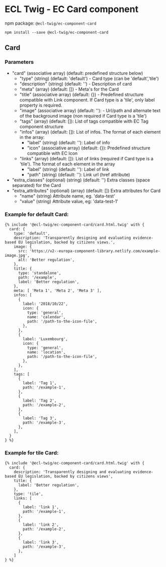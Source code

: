 # ECL Twig - EC Card component

npm package: `@ecl-twig/ec-component-card`

```shell
npm install --save @ecl-twig/ec-component-card
```

## Card

### Parameters

- "card" (associative array) (default: predefined structure below)
  - "type" (string) (default: 'default') - Card type (can be 'default','tile')
  - "description" (string) (default: '') - Description of card
  - "meta" (array) (default: []) - Meta's for the Card
  - "title" (associative array) (default: {}) - Predefined structure compatible with Link component. If Card type is a 'tile', only label property is required.
  - "image" (associative array) (default: ''): - Url/path and alternate text of the background image (non required if Card type is a 'tile')
  - "tags" (array) (default: []): List of tags compatible with EC Tag component structure
  - "infos" (array) (default: []): List of infos. The format of each element in the array:
    - "label" (string) (default: ''): Label of info
    - "icon" (associative array) (default: {}): Predefined structure compatible with EC Icon
  - "links" (array) (default: []): List of links (required if Card type is a 'tile'). The format of each element in the array
    - "label" (string) (default: ''): Label of link
    - "path" (string) (default: ''): Link url (href attribute)
- "extra_classes" (optional) (string) (default: '') Extra classes (space separated) for the Card
- "extra_attributes" (optional) (array) (default: []) Extra attributes for Card
  - "name" (string) Attribute name, eg. 'data-test'
  - "value" (string) Attribute value, eg: 'data-test-1'

### Example for default Card:

<!-- prettier-ignore -->
```twig
{% include '@ecl-twig/ec-component-card/card.html.twig' with { 
  card: { 
    type: 'default', 
    description: 'Transparently designing and evaluating evidence-based EU legislation, backed by citizens views.', 
    image: { 
      src: 'https://v2--europa-component-library.netlify.com/example-image.jpg', 
      alt: 'Better regulation', 
    }, 
    title: { 
      type: 'standalone', 
      path: '/example', 
      label: 'Better regulation', 
    }, 
    meta: [ 'Meta 1', 'Meta 2', 'Meta 3' ], 
    infos: [ 
      { 
        label: '2018/10/22', 
        icon: { 
          type: 'general', 
          name: 'calendar', 
          path: '/path-to-the-icon-file', 
        }, 
      }, 
      { 
        label: 'Luxembourg', 
        icon: { 
          type: 'general', 
          name: 'location', 
          path: '/path-to-the-icon-file', 
        }, 
      }, 
    ], 
    tags: [ 
      { 
        label: 'Tag 1', 
        path: '/example-1', 
      }, 
      { 
        label: 'Tag 2', 
        path: '/example-2', 
      }, 
      { 
        label: 'Tag 3', 
        path: '/example-3', 
      }, 
    ], 
  } 
} %}
```

### Example for tile Card:

<!-- prettier-ignore -->
```twig
{% include '@ecl-twig/ec-component-card/card.html.twig' with { 
  card: { 
    description: 'Transparently designing and evaluating evidence-based EU legislation, backed by citizens views', 
    title: { 
      label: 'Better regulation', 
    }, 
    type: 'tile', 
    links: [ 
      { 
        label: 'link 1', 
        path: '/example-1', 
      }, 
      { 
        label: 'link 2', 
        path: '/example-2', 
      }, 
      { 
        label: 'link 3', 
        path: '/example-3', 
      }, 
    ] 
} %}
```
